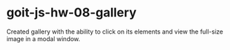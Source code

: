 # goit-js-hw-08-gallery

Created gallery with the ability to click on its elements and view the full-size image in a modal window.
